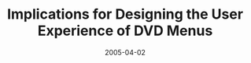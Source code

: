 ---
abstract: ''
authors:
- Thomas Költringer
- Martin Tomitsch
- Karin Kappel
- Daniel Kalbeck
- Thomas Grechenig
date: '2005-04-02'
featured: false
publication_types:
- '0'
publishDate: '2005-04-02'
title: Implications for Designing the User Experience of DVD Menus
url_pdf: ''
---